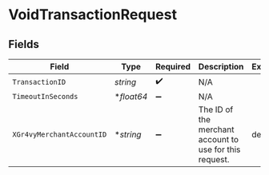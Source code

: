 # VoidTransactionRequest


## Fields

| Field                                                   | Type                                                    | Required                                                | Description                                             | Example                                                 |
| ------------------------------------------------------- | ------------------------------------------------------- | ------------------------------------------------------- | ------------------------------------------------------- | ------------------------------------------------------- |
| `TransactionID`                                         | *string*                                                | :heavy_check_mark:                                      | N/A                                                     |                                                         |
| `TimeoutInSeconds`                                      | **float64*                                              | :heavy_minus_sign:                                      | N/A                                                     |                                                         |
| `XGr4vyMerchantAccountID`                               | **string*                                               | :heavy_minus_sign:                                      | The ID of the merchant account to use for this request. | default                                                 |